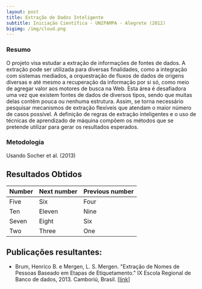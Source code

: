 ```yaml
---
layout: post
title: Extração de Dados Inteligente
subtitle: Iniciação Científica - UNIPAMPA - Alegrete (2012)
bigimg: /img/cloud.png
---
```


### Resumo

O projeto visa estudar a extração de informações de fontes de dados. A extração pode ser utilizada para diversas finalidades, como a integração com sistemas mediados, a orquestração de fluxos de dados de origens diversas e até mesmo a recuperação da informação por si só, como meio de agregar valor aos motores de busca na Web. Esta área é desafiadora uma vez que existem fontes de dados de diversos tipos, sendo que muitas delas contêm pouca ou nenhuma estrutura. Assim, se torna necessário pesquisar mecanismos de extração flexíveis que atendam o maior número de casos possível. A definição de regras de extração inteligentes e o uso de técnicas de aprendizado de máquina compõem os métodos que se pretende utilizar para gerar os resultados esperados.

### Metodologia

Usando Socher et al. (2013)

## Resultados Obtidos

| Number | Next number | Previous number |
| :------ |:--- | :--- |
| Five | Six | Four |
| Ten | Eleven | Nine |
| Seven | Eight | Six |
| Two | Three | One |
 
## Publicações resultantes:

 - Brum, Henrico B. e Mergen, L. S. Mergen. "Extração de Nomes de Pessoas Baseado em Etapas de Etiquetamento." IX Escola Regional de Banco de dados, 2013. Camboriú, Brasil. \[[link](http://www.lbd.dcc.ufmg.br/colecoes/erbd/2013/003.pdf)]
